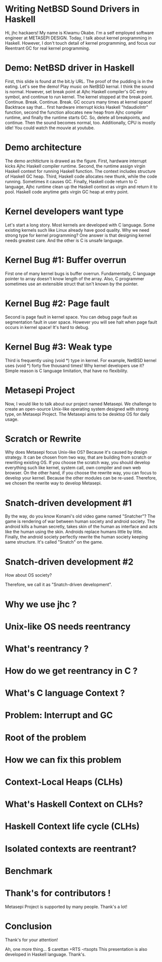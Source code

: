# Writing NetBSD Sound Drivers in Haskell

Hi, jhc hackaers!
My name is Kiwamu Okabe.
I'm a self employed software engineer at METASEPI DESIGN.
Today, I talk about kernel programming in Haskell.
However, I don't touch detail of kernel programming,
and focus our Reentrant GC for real kernel programming.

# Demo: NetBSD driver in Haskell

First, this slide is found at the bit.ly URL.
The proof of the pudding is in the eating.
Let's see the demo!
Play music on NetBSD kernal.
I think the sound is normal.
However, set break point at Ajhc Haskell compiler's GC entry symbol,
and continue to run kernel.
The kernel stopped at the break point.
Continue. Break. Continue. Break.
GC occurs many times at kernel space!
Backtrace say that...
first hardware interrupt kicks Haskell "hdaudioIntr" function,
second the function allocates new heap from Ajhc compiler runtime,
and finally the runtime starts GC.
So, delete all breakpoints, and continue.
Then the sound becomes normal, too.
Additionally, CPU is mostly idle!
You could watch the mouvie at youtube.

# Demo architecture

The demo architicture is drawed as the figure.
First, hardware interrupt kicks Ajhc Haskell compiler runtime.
Second, the runtime assign virgin Haskell context for running Haskell function.
The context includes structure of Haskell GC heap.
Third, Haskell code allocates new thunk, while the code running.
Sometimes it causes GC.
Finally, Haskell code return to C language,
Ajhc runtime clean up the Haskell context as virgin and return it to pool.
Haskell code anytime gets virgin GC heap at entry point.

# Kernel developers want type

Let's start a long story.
Most kernels are developed with C language.
Some existing kernels such like Linux already have good quality.
Why we need strong type for kernel programming?
One answer is that designing kernel needs greatest care.
And the other is C is unsafe language.

# Kernel Bug #1: Buffer overrun

First one of many kernel bugs is buffer overrun.
Fundamentally, C language pointer to array doesn't know length of the array.
Also, C programmer sometimes use an extensible struct that isn't known by the pointer.

# Kernel Bug #2: Page fault

Second is page fault in kernel space.
You can debug page fault as segmentation fault in user space.
However you will see halt when page fault occurs in kernel space!
It's hard to debug.

# Kernel Bug #3: Weak type

Third is frequently using (void *) type in kernel.
For example, NetBSD kernel uses (void *) forty five thousand times!
Why kernel developers use it?
Simple reason is C language limitation, that have no flexibility.

# Metasepi Project

Now, I would like to talk about our project named Metasepi.
We challenge to create an open-source Unix-like operating system designed with strong type, on Metasepi Project.
The Metasepi aims to be desktop OS for daily usage.

# Scratch or Rewrite

Why does Metasepi focus Unix-like OS?
Because it's caused by design strategy.
It can be chosen from two way, that are building from scratch or rewriting existing OS.
If you choose the scratch way, you should develop everything such like kernel, system call, own compiler and own web browser.
On the other hand, if you choose the rewrite way, you can focus to develop your kernel.
Because the other modules can be re-used.
Therefore, we chosen the rewrite way to develop Metasepi.

# Snatch-driven development #1

By the way, do you know Konami's old video game named "Snatcher"?
The game is rendering of war between human society and android society.
The android kills a human secretly, takes skin of the human as interface and acts like the human using the skin.
Androids replace humans little by little.
Finally, the android society perfectly rewrite the human society keeping same structure.
It's called "Snatch" on the game.

# Snatch-driven development #2

How about OS society?


Therefore, we call it as "Snatch-driven development".

# Why we use jhc ?
# Unix-like OS needs reentrancy
# What's reentrancy ?
# How do we get reentrancy in C ?
# What's C language Context ?
# Problem: Interrupt and GC
# Root of the problem
# How we can fix this problem
# Context-Local Heaps (CLHs)
# What's Haskell Context on CLHs?
# Haskell Context life cycle (CLHs)
# Isolated contexts are reentrant?
# Benchmark
# Thank's for contributors !

Metasepi Project is supported by many people.
Thank's a lot!

# Conclusion

Thank's for your attention!

Ah, one more thing...
$ carettan +RTS -rtsopts
This presentation is also developed in Haskell language.
Thank's.
